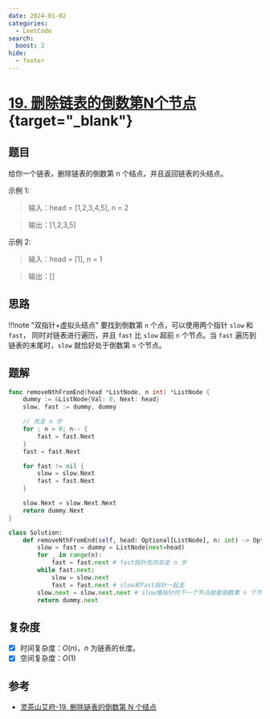 ```yaml
---
date: 2024-01-02
categories:
  - LeetCode
search:
  boost: 2
hide:
  - footer
---
```


# [19. 删除链表的倒数第N个节点](https://leetcode.cn/problems/remove-nth-node-from-end-of-list){target="_blank"}

## 题目

给你一个链表，删除链表的倒数第 n 个结点，并且返回链表的头结点。

示例 1:

> 输入：head = [1,2,3,4,5], n = 2

> 输出：[1,2,3,5]

示例 2:

> 输入：head = [1], n = 1

> 输出：[]

## 思路

!!!note "双指针+虚拟头结点"
    要找到倒数第 `n` 个点，可以使用两个指针 `slow` 和 `fast`， 同时对链表进行遍历，并且 `fast` 比 `slow` 超前 `n` 个节点。当 `fast` 遍历到链表的末尾时，`slow` 就恰好处于倒数第 `n` 个节点。

## 题解

```go title="Go"
func removeNthFromEnd(head *ListNode, n int) *ListNode {
    dummy := &ListNode{Val: 0, Next: head}
    slow, fast := dummy, dummy

    // 先走 n 步
    for ; n > 0; n-- {
        fast = fast.Next
    }
    fast = fast.Next

    for fast != nil {
        slow = slow.Next
        fast = fast.Next
    }

    slow.Next = slow.Next.Next
    return dummy.Next
}
```

```python title="Python"
class Solution:
    def removeNthFromEnd(self, head: Optional[ListNode], n: int) -> Optional[ListNode]:
        slow = fast = dummy = ListNode(next=head)
        for _ in range(n):
            fast = fast.next # fast指针先向右走 n 步
        while fast.next:
            slow = slow.next
            fast = fast.next # slow和fast指针一起走
        slow.next = slow.next.next # slow慢指针的下一个节点就是倒数第 n 个节点
        return dummy.next
```

## 复杂度


- [x] 时间复杂度：$O(n)$，$n$ 为链表的长度。
- [x] 空间复杂度：$O(1)$

## 参考

- [灵茶山艾府-19. 删除链表的倒数第 N 个结点](https://leetcode.cn/problems/remove-nth-node-from-end-of-list/solutions/2004057/ru-he-shan-chu-jie-dian-liu-fen-zhong-ga-xpfs/)
